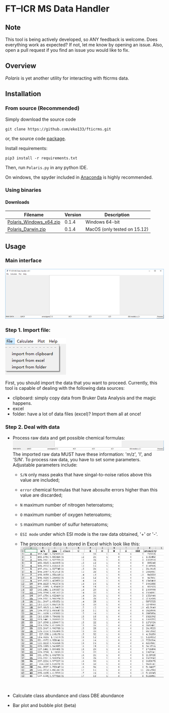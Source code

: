 # FT–ICR MS Data Handler



## Note

This tool is being actively developed, so ANY feedback is welcome. Does everything work as expected? If not, let me know by opening an issue. Also, open a pull request if you find an issue you would like to fix. 



## Overview

*Polaris* is yet another utility for interacting with fticrms data.


## Installation

### From source (Recommended)

Simply download the source code 

```
git clone https://github.com/eko133/fticrms.git
```

or, the source code [package](https://github.com/eko133/fticrms/releases).

Install requirements:

```
pip3 install -r requirements.txt
```
Then, run `Polaris.py` in any python IDE.

On windows, the spyder included in [Anaconda](https://anaconda.org/) is highly recommended.



### Using binaries

#### Downloads



| **Filename**                                                 | **Version** | **Description** |
| ------------------------------------------------------------ | ----------- | --------------- |
| [Polaris_Windows_x64.zip](https://github.com/sliuweimin/polaris/releases/download/0.1.4/Polaris_Windows_x64.zip) | 0.1.4       | Windows 64-bit  |
| [Polaris_Darwin.zip](https://github.com/sliuweimin/polaris/releases/download/0.1.4/Polaris_Darwin.zip) | 0.1.4 | MacOS (only tested on 15.12) |

## Usage

### Main interface

![](source/main_interface.png)



### Step 1. Import file:

![](source\import_file.png)

First, you should import the data that you want to proceed. Currently, this tool is capable of dealing with the following data sources:

- clipboard: simply copy data from Bruker Data Analysis and the magic happens.
- excel
- folder: have a lot of data files (excel)? Import them all at once!



### Step 2. Deal with data

- Process raw data and get possible chemical formulas: ![](source/raw_data.png)The imported raw data MUST have these information: 'm/z', 'I', and 'S/N'. To process raw data, you have to set some parameters. Adjustable parameters include: 

  - `S/N` only mass peaks that have singal-to-noise ratios above this value are included;

  - `error` chemical formulas that have abosulte errors higher than this value are discarded;

  - `N` maximum number of nitrogen heteroatoms;

  - `O` maximum number of oxygen heteroatoms;

  - `S` maximum number of sulfur heteroatoms;

  - `ESI mode` under which ESI mode is the raw data obtained, '+' or '-'.

  - The processed data is stored in Excel which look like this:![](source/pro_data.png)

    ​


- Calculate class abundance and class DBE abundance
- Bar plot and bubble plot (beta) 

